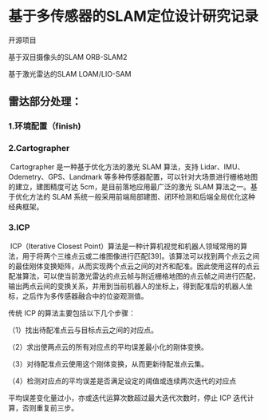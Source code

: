 # 基于多传感器的SLAM定位设计研究记录

开源项目

基于双目摄像头的SLAM ORB-SLAM2

基于激光雷达的SLAM LOAM/LIO-SAM



## 雷达部分处理：

### 1.环境配置（finish)

### 2.Cartographer 

​		Cartographer 是一种基于优化方法的激光 SLAM 算法，支持 Lidar、IMU、Odemetry、GPS、Landmark 等多种传感器配置，可以针对大场景进行栅格地图的建立，建图精度可达 5cm，是目前落地应用最广泛的激光 SLAM 算法之一。基于优化方法的 SLAM 系统一般采用前端局部建图、闭环检测和后端全局优化这种经典框架。

### 3.ICP

​		ICP（Iterative Closest Point）算法是一种计算机视觉和机器人领域常用的算法，用于将两个三维点云或二维图像进行匹配[39]。该算法可以找到两个点云之间的最佳刚体变换矩阵，从而实现两个点云之间的对齐和配准。因此使用这样的点云配准算法，可以使当前激光雷达的点云帧与附近栅格地图的点云帧之间进行匹配，输出两点云间的变换关系，并用到当前机器人的坐标上，得到配准后的机器人坐标，之后作为多传感器融合中的位姿观测值。

传统 ICP 的算法主要包括以下几个步骤：

（1）找出待配准点云与目标点云之间的对应点。

（2）求出使两点云的所有对应点的平均误差最小化的刚体变换。

（3）对待配准点云使用这个刚体变换，从而更新待配准点云集。

（4）检测对应点的平均误差是否满足设定的阈值或连续两次迭代的对应点

平均误差变化量过小，亦或迭代运算次数超过最大迭代次数时，停止 ICP 迭代计算，否则重复前三步。